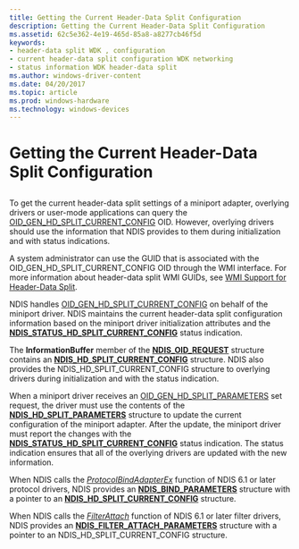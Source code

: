 ```yaml
---
title: Getting the Current Header-Data Split Configuration
description: Getting the Current Header-Data Split Configuration
ms.assetid: 62c5e362-4e19-465d-85a8-a8277cb46f5d
keywords:
- header-data split WDK , configuration
- current header-data split configuration WDK networking
- status information WDK header-data split
ms.author: windows-driver-content
ms.date: 04/20/2017
ms.topic: article
ms.prod: windows-hardware
ms.technology: windows-devices
---
```


# Getting the Current Header-Data Split Configuration


## <a href="" id="ddk-getting-the-current-header-data-split-configuration-ng"></a>


To get the current header-data split settings of a miniport adapter, overlying drivers or user-mode applications can query the [OID\_GEN\_HD\_SPLIT\_CURRENT\_CONFIG](https://msdn.microsoft.com/library/windows/hardware/ff569586) OID. However, overlying drivers should use the information that NDIS provides to them during initialization and with status indications.

A system administrator can use the GUID that is associated with the OID\_GEN\_HD\_SPLIT\_CURRENT\_CONFIG OID through the WMI interface. For more information about header-data split WMI GUIDs, see [WMI Support for Header-Data Split](wmi-support-for-header-data-split.md).

NDIS handles [OID\_GEN\_HD\_SPLIT\_CURRENT\_CONFIG](https://msdn.microsoft.com/library/windows/hardware/ff569586) on behalf of the miniport driver. NDIS maintains the current header-data split configuration information based on the miniport driver initialization attributes and the [**NDIS\_STATUS\_HD\_SPLIT\_CURRENT\_CONFIG**](https://msdn.microsoft.com/library/windows/hardware/ff567370) status indication.

The **InformationBuffer** member of the [**NDIS\_OID\_REQUEST**](https://msdn.microsoft.com/library/windows/hardware/ff566710) structure contains an [**NDIS\_HD\_SPLIT\_CURRENT\_CONFIG**](https://msdn.microsoft.com/library/windows/hardware/ff565696) structure. NDIS also provides the NDIS\_HD\_SPLIT\_CURRENT\_CONFIG structure to overlying drivers during initialization and with the status indication.

When a miniport driver receives an [OID\_GEN\_HD\_SPLIT\_PARAMETERS](https://msdn.microsoft.com/library/windows/hardware/ff569587) set request, the driver must use the contents of the [**NDIS\_HD\_SPLIT\_PARAMETERS**](https://msdn.microsoft.com/library/windows/hardware/ff565701) structure to update the current configuration of the miniport adapter. After the update, the miniport driver must report the changes with the [**NDIS\_STATUS\_HD\_SPLIT\_CURRENT\_CONFIG**](https://msdn.microsoft.com/library/windows/hardware/ff567370) status indication. The status indication ensures that all of the overlying drivers are updated with the new information.

When NDIS calls the [*ProtocolBindAdapterEx*](https://msdn.microsoft.com/library/windows/hardware/ff570220) function of NDIS 6.1 or later protocol drivers, NDIS provides an [**NDIS\_BIND\_PARAMETERS**](https://msdn.microsoft.com/library/windows/hardware/ff564832) structure with a pointer to an [**NDIS\_HD\_SPLIT\_CURRENT\_CONFIG**](https://msdn.microsoft.com/library/windows/hardware/ff565696) structure.

When NDIS calls the [*FilterAttach*](https://msdn.microsoft.com/library/windows/hardware/ff549905) function of NDIS 6.1 or later filter drivers, NDIS provides an [**NDIS\_FILTER\_ATTACH\_PARAMETERS**](https://msdn.microsoft.com/library/windows/hardware/ff565481) structure with a pointer to an NDIS\_HD\_SPLIT\_CURRENT\_CONFIG structure.

 

 





